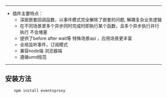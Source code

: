 

*****
+ 插件主要特点：
    - 深层嵌套回调函数，以事件模式完全解除了嵌套的问题, 解耦复杂业务逻辑
    - 在不同场景里多个异步同时完成时即执行某个函数，且多个异步执行并行执行 不会堵塞
    - 提供了before after wait等 特殊场景api ，应用场景更丰富 
    - 全局监听事件，订阅模式
    - 兼容node端 浏览器端
    - 遵循umd规范
*****

## 安装方法
```javascript
    npm install eventsproxy
```
